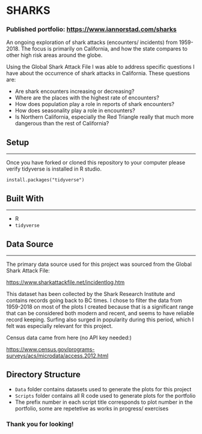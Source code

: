 
# SHARKS

### Published portfolio: https://www.iannorstad.com/sharks

An ongoing exploration of shark attacks (encounters/ incidents) from 1959- 2018. The focus is primarily on California, and how the state compares to other high risk areas around the globe. 

Using the Global Shark Attack File I was able to address specific questions I have about the occurrence of shark attacks in California. These questions are:

* Are shark encounters increasing or decreasing?
* Where are the places with the highest rate of encounters?
* How does population play a role in reports of shark encounters?
* How does seasonality play a role in encounters?
* Is Northern California, especially the Red Triangle really that much more dangerous than the rest of California?


## Setup
______________________________________________________________________________________________________________________________

Once you have forked or cloned this repository to your computer please verify tidyverse is installed in R studio. 

```
install.packages("tidyverse")
```


## Built With
______________________________________________________________________________________________________________________________

* R
* `tidyverse`


## Data Source
______________________________________________________________________________________________________________________________

The primary data source used for this project was sourced from the Global Shark Attack File:

https://www.sharkattackfile.net/incidentlog.htm

This dataset has been collected by the Shark Research Institute and contains records going back to BC times. I chose to filter the data from 1959-2018 on most of the plots I created because that is a significant range that can be considered both modern and recent, and seems to have reliable record keeping. Surfing also surged in popularity during this period, which I felt was especially relevant for this project.


Census data came from here (no API key needed:)

https://www.census.gov/programs-surveys/acs/microdata/access.2012.html

## Directory Structure
* `Data` folder contains datasets used to generate the plots for this project
* `Scripts` folder contains all R code used to generate plots for the portfolio
* The prefix number in each script title corresponds to plot number in the portfolio, some are repetetive as works in progress/ exercises

### Thank you for looking!
